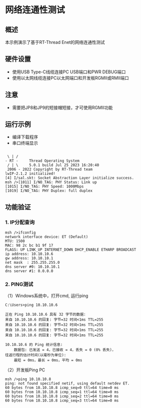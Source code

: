# 网络连通性测试

## 概述

本示例演示了基于RT-Thread Enet的网络连通性测试

## 硬件设置

* 使用USB Type-C线缆连接PC USB端口和PWR DEBUG端口
* 使用以太网线缆连接PC以太网端口和开发板RGMII或RMII端口

## 注意
* 需要把JP8和JP9的短接帽短接，才可使用RGMII功能

## 运行示例

* 编译下载程序
* 串口终端显示

```console

 \ | /
- RT -     Thread Operating System
 / | \     5.0.1 build Jul 25 2023 16:20:40
 2006 - 2022 Copyright by RT-Thread team
lwIP-2.1.2 initialized!
[4] I/sal.skt: Socket Abstraction Layer initialize success.
msh />[1011] I/NO_TAG: PHY Status: Link up
[1015] I/NO_TAG: PHY Speed: 1000Mbps
[1019] I/NO_TAG: PHY Duplex: full duplex
```

## 功能验证

### 1. IP分配查询

```console
msh />ifconfig
network interface device: ET (Default)
MTU: 1500
MAC: 98 2c bc b1 9f 17
FLAGS: UP LINK_UP INTERNET_DOWN DHCP_ENABLE ETHARP BROADCAST
ip address: 10.10.10.6
gw address: 10.10.10.1
net mask  : 255.255.255.0
dns server #0: 10.10.10.1
dns server #1: 0.0.0.0

```

### 2. PING测试

  （1）Windows系统中，打开cmd, 运行ping

```console
C:\Users>ping 10.10.10.6

正在 Ping 10.10.10.6 具有 32 字节的数据:
来自 10.10.10.6 的回复: 字节=32 时间<1ms TTL=255
来自 10.10.10.6 的回复: 字节=32 时间<1ms TTL=255
来自 10.10.10.6 的回复: 字节=32 时间<1ms TTL=255
来自 10.10.10.6 的回复: 字节=32 时间<1ms TTL=255

10.10.10.6 的 Ping 统计信息:
    数据包: 已发送 = 4，已接收 = 4，丢失 = 0 (0% 丢失)，
往返行程的估计时间(以毫秒为单位):
    最短 = 0ms，最长 = 0ms，平均 = 0ms
```

  （2）开发板Ping PC

```console
msh />ping 10.10.10.8
ping: not found specified netif, using default netdev ET.
60 bytes from 10.10.10.8 icmp_seq=0 ttl=64 time=0 ms
60 bytes from 10.10.10.8 icmp_seq=1 ttl=64 time=0 ms
60 bytes from 10.10.10.8 icmp_seq=2 ttl=64 time=0 ms
60 bytes from 10.10.10.8 icmp_seq=3 ttl=64 time=0 ms

```

